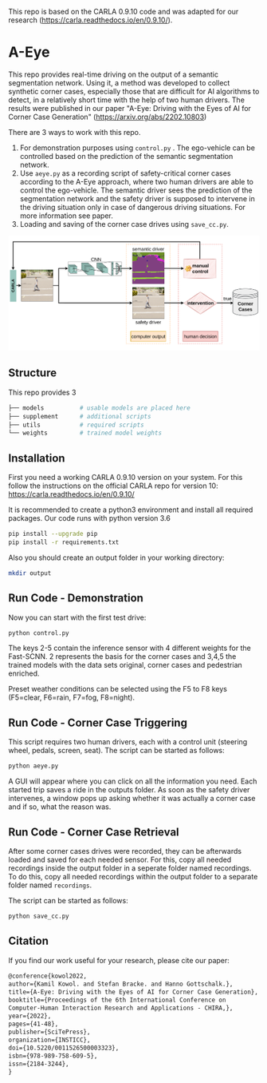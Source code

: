 This repo is based on the CARLA 0.9.10 code and was adapted for our research (https://carla.readthedocs.io/en/0.9.10/). 
# A-Eye
This repo provides real-time driving on the output of a semantic segmentation network. Using it, a method was developed to collect synthetic corner cases, especially those that are difficult for AI algorithms to detect, in a relatively short time with the help of two human drivers. The results were published in our paper "A-Eye: Driving with the Eyes of AI for Corner Case Generation" (https://arxiv.org/abs/2202.10803)

There are 3 ways to work with this repo. 
1. For demonstration purposes using ```control.py``` . The ego-vehicle can be controlled based on the prediction of the semantic segmentation network.
2. Use ```aeye.py``` as a recording script of safety-critical corner cases according to the A-Eye approach, where two human drivers are able to control the ego-vehicle. The semantic driver sees the prediction of the segmentation network and the safety driver is supposed to intervene in the driving situation only in case of dangerous driving situations. For more information see paper.
3. Loading and saving of the corner case drives using ```save_cc.py```.

![output](images/flowchart.png)

## Structure
This repo provides 3 

```bash
├── models          # usable models are placed here
├── supplement      # additional scripts
├── utils           # required scripts 
└── weights         # trained model weights
```

## Installation
First you need a working CARLA 0.9.10 version on your system. For this follow the instructions on the official CARLA repo for version 10: https://carla.readthedocs.io/en/0.9.10/


It is recommended to create a python3 environment and install all required packages. Our code runs with python version 3.6
```bash
pip install --upgrade pip
pip install -r requirements.txt
```
Also you should create an output folder in your working directory:
```bash
mkdir output
```
## Run Code - Demonstration
Now you can start with the first test drive: 
```bash
python control.py
```
The keys 2-5 contain the inference sensor with 4 different weights for the Fast-SCNN. 2 represents the basis for the corner cases and 3,4,5 the trained models with the data sets original, corner cases and pedestrian enriched.

Preset weather conditions can be selected using the F5 to F8 keys (F5=clear, F6=rain, F7=fog, F8=night). 

## Run Code - Corner Case Triggering
This script requires two human drivers, each with a control unit (steering wheel, pedals, screen, seat). The script can be started as follows: 
```bash
python aeye.py
```
A GUI will appear where you can click on all the information you need. Each started trip saves a ride in the outputs folder. As soon as the safety driver intervenes, a window pops up asking whether it was actually a corner case and if so, what the reason was.

## Run Code - Corner Case Retrieval
After some corner cases drives were recorded, they can be afterwards loaded and saved for each needed sensor. For this, copy all needed recordings inside the output folder in a seperate folder named recordings. 
To do this, copy all needed recordings within the output folder to a separate folder named ```recordings```.

The script can be started as follows: 
```bash
python save_cc.py
```

## Citation
If you find our work useful for your research, please cite our paper:
```
@conference{kowol2022,
author={Kamil Kowol. and Stefan Bracke. and Hanno Gottschalk.},
title={A-Eye: Driving with the Eyes of AI for Corner Case Generation},
booktitle={Proceedings of the 6th International Conference on Computer-Human Interaction Research and Applications - CHIRA,},
year={2022},
pages={41-48},
publisher={SciTePress},
organization={INSTICC},
doi={10.5220/0011526500003323},
isbn={978-989-758-609-5},
issn={2184-3244},
}
```